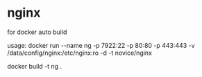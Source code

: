# nginx
for docker auto build

usage:
docker run --name ng -p 7922:22 -p 80:80 -p 443:443 -v /data/config/nginx:/etc/nginx:ro -d -t novice/nginx

docker build -t ng .